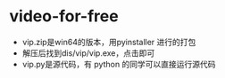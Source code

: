 # video-for-free


- vip.zip是win64的版本，用pyinstaller 进行的打包
- 解压后找到dis/vip/vip.exe，点击即可
- vip.py是源代码，有 python 的同学可以直接运行源代码
